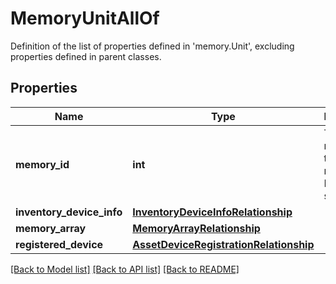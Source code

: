 # MemoryUnitAllOf

Definition of the list of properties defined in 'memory.Unit', excluding properties defined in parent classes.
## Properties
Name | Type | Description | Notes
------------ | ------------- | ------------- | -------------
**memory_id** | **int** | This represents the ID of a regular DIMM on a server. | [optional] [readonly] 
**inventory_device_info** | [**InventoryDeviceInfoRelationship**](InventoryDeviceInfoRelationship.md) |  | [optional] 
**memory_array** | [**MemoryArrayRelationship**](MemoryArrayRelationship.md) |  | [optional] 
**registered_device** | [**AssetDeviceRegistrationRelationship**](AssetDeviceRegistrationRelationship.md) |  | [optional] 

[[Back to Model list]](../README.md#documentation-for-models) [[Back to API list]](../README.md#documentation-for-api-endpoints) [[Back to README]](../README.md)


